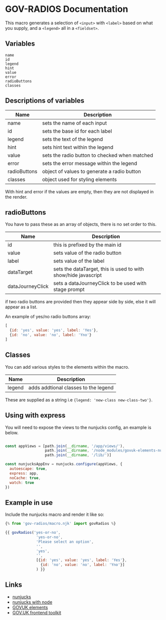 # GOV-RADIOS Documentation

This macro generates a selection of `<input>` with `<label>` based on what you supply, and a `<legend>` all in a `<fieldset>`.

## Variables

```
name
id
legend
hint
value
error
radioButtons
classes
```

## Descriptions of variables

| Name          | Description                                                   |
| ------------- |---------------------------------------------------------------|
| name          | sets the name of each input                                   |
| id            | sets the base id for each  label                              |
| legend        | sets the text of the legend                                   |
| hint          | sets hint text within the legend                              |
| value         | sets the radio button to checked when matched                 |
| error         | sets the error message within the legend                      |
| radioButtons  | object of values to generate a radio button                   |
| classes       | object used for styling elements                              |

With hint and error if the values are empty, then they are not displayed in the render.

## radioButtons

You have to pass these as an array of objects, there is no set order to this.

| Name             | Description                                                   |
| ---------------- |---------------------------------------------------------------|
| id               | this is prefixed by the main id                               |
| value            | sets value of the radio button                                |
| label            | sets value of the label                                       |
| dataTarget       | sets the dataTarget, this is used to with show/hide javascript|
| dataJourneyClick | sets a dataJourneyClick to be used with stage prompt          |

if two radio buttons are provided then they appear side by side, else it will appear as a list.

An example of yes/no radio buttons array:

```javascript
[
  {id: 'yes', value: 'yes', label: 'Yes'},
  {id: 'no', value: 'no', label: 'Yno'}
]
```

## Classes

You can add various styles to the elements within the macro.

| Name          | Description                                                   |
| ------------- |---------------------------------------------------------------|
| legend        | adds addtional classes to the legend                          |

These are supplied as a string i.e `{legend: 'new-class new-class-two'}`.

## Using with express

You will need to expose the views to the nunjucks config, an example is below.

```javascript

const appViews = [path.join(__dirname, '/app/views/'),
                  path.join(__dirname, '/node_modules/govuk-elements-nunjucks/components/'),
                  path.join(__dirname, '/lib/')]

const nunjucksAppEnv = nunjucks.configure(appViews, {
  autoescape: true,
  express: app,
  noCache: true,
  watch: true
})
```

## Example in use
Include the nunjucks macro and render it like so:

```javascript
{% from 'gov-radios/macro.njk' import govRadios %}

{{ govRadios('yes-or-no',
              'yes-or-no',
              'Please select an option',
              '',
              'yes',
              '',
              [{id: 'yes', value: 'yes', label: 'Yes'},
                {id: 'no', value: 'no', label: 'Yno'}]
              ) }}
```

## Links

- [nunjucks](https://mozilla.github.io/nunjucks/)
- [nunjucks with node](https://mozilla.github.io/nunjucks/getting-started.html)
- [GOVUK elements](https://github.com/alphagov/govuk_elements)
- [GOV.UK frontend toolkit](https://github.com/alphagov/govuk_frontend_toolkit)